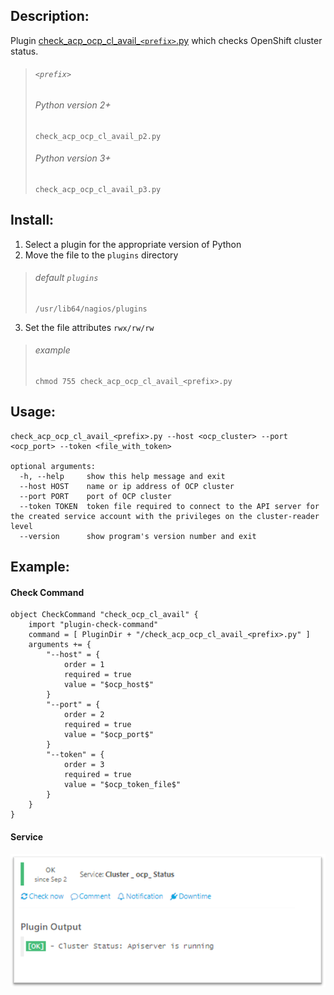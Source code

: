 ## Description:

Plugin [check_acp_ocp_cl_avail_` <prefix> `.py](https://github.com/asseco-tech/plugins_linux_openshift/tree/master/plugins/check_acp_ocp_cl_avail) which checks OpenShift cluster status.



> ###### `<prefix>` 
>
> ###### Python version 2+
>
> ```
> check_acp_ocp_cl_avail_p2.py
> ```
>
> ###### Python version 3+
>
> ```
> check_acp_ocp_cl_avail_p3.py
> ```


## Install:

1. Select a plugin for the appropriate version of Python
2. Move the file to the `plugins` directory
> ###### default `plugins`
>
> ```
> /usr/lib64/nagios/plugins
3. Set the file attributes `rwx/rw/rw`
> ###### example 
>
> ```
> chmod 755 check_acp_ocp_cl_avail_<prefix>.py

## Usage:

    check_acp_ocp_cl_avail_<prefix>.py --host <ocp_cluster> --port <ocp_port> --token <file_with_token>
    
    optional arguments:
      -h, --help     show this help message and exit
      --host HOST    name or ip address of OCP cluster
      --port PORT    port of OCP cluster
      --token TOKEN  token file required to connect to the API server for the created service account with the privileges on the cluster-reader level
      --version      show program's version number and exit

## Example:

#### Check Command

    object CheckCommand "check_ocp_cl_avail" {
        import "plugin-check-command"
        command = [ PluginDir + "/check_acp_ocp_cl_avail_<prefix>.py" ]
        arguments += {
            "--host" = {
                order = 1
                required = true
                value = "$ocp_host$"
            }
            "--port" = {
                order = 2
                required = true
                value = "$ocp_port$"
            }
            "--token" = {
                order = 3
                required = true
                value = "$ocp_token_file$"
            }
        }
    }

#### Service

![heck_acp_ocp_cl_avail.png](https://github.com/asseco-tech/plugins_linux_openshift/blob/master/doc/images/check_acp_ocp_cl_avail.png)
